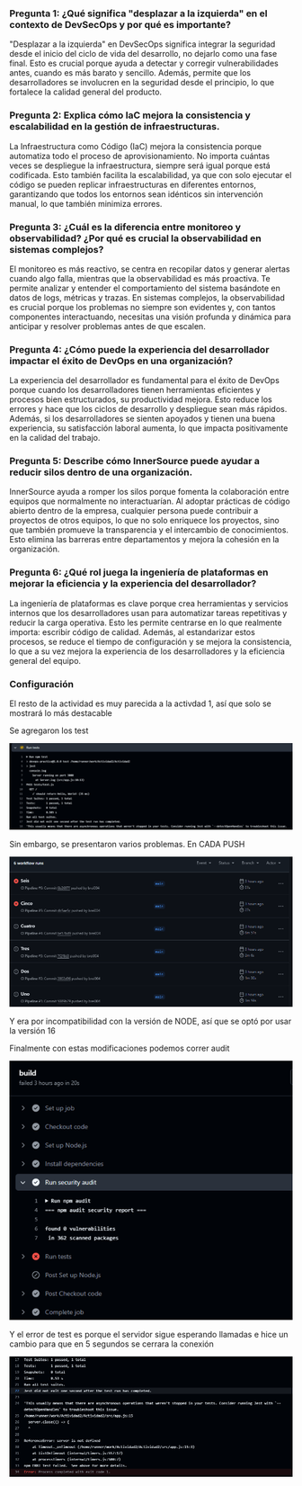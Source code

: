 
### **Pregunta 1: ¿Qué significa "desplazar a la izquierda" en el contexto de DevSecOps y por qué es importante?**

"Desplazar a la izquierda" en DevSecOps significa integrar la seguridad desde el inicio del ciclo de vida del desarrollo, no dejarlo como una fase final. Esto es crucial porque ayuda a detectar y corregir vulnerabilidades antes, cuando es más barato y sencillo. Además, permite que los desarrolladores se involucren en la seguridad desde el principio, lo que fortalece la calidad general del producto.


### **Pregunta 2: Explica cómo IaC mejora la consistencia y escalabilidad en la gestión de infraestructuras.**

La Infraestructura como Código (IaC) mejora la consistencia porque automatiza todo el proceso de aprovisionamiento. No importa cuántas veces se despliegue la infraestructura, siempre será igual porque está codificada. Esto también facilita la escalabilidad, ya que con solo ejecutar el código se pueden replicar infraestructuras en diferentes entornos, garantizando que todos los entornos sean idénticos sin intervención manual, lo que también minimiza errores.

### **Pregunta 3: ¿Cuál es la diferencia entre monitoreo y observabilidad? ¿Por qué es crucial la observabilidad en sistemas complejos?**

El monitoreo es más reactivo, se centra en recopilar datos y generar alertas cuando algo falla, mientras que la observabilidad es más proactiva. Te permite analizar y entender el comportamiento del sistema basándote en datos de logs, métricas y trazas. En sistemas complejos, la observabilidad es crucial porque los problemas no siempre son evidentes y, con tantos componentes interactuando, necesitas una visión profunda y dinámica para anticipar y resolver problemas antes de que escalen.

### **Pregunta 4: ¿Cómo puede la experiencia del desarrollador impactar el éxito de DevOps en una organización?**

La experiencia del desarrollador es fundamental para el éxito de DevOps porque cuando los desarrolladores tienen herramientas eficientes y procesos bien estructurados, su productividad mejora. Esto reduce los errores y hace que los ciclos de desarrollo y despliegue sean más rápidos. Además, si los desarrolladores se sienten apoyados y tienen una buena experiencia, su satisfacción laboral aumenta, lo que impacta positivamente en la calidad del trabajo.

### **Pregunta 5: Describe cómo InnerSource puede ayudar a reducir silos dentro de una organización.**

InnerSource ayuda a romper los silos porque fomenta la colaboración entre equipos que normalmente no interactuarían. Al adoptar prácticas de código abierto dentro de la empresa, cualquier persona puede contribuir a proyectos de otros equipos, lo que no solo enriquece los proyectos, sino que también promueve la transparencia y el intercambio de conocimientos. Esto elimina las barreras entre departamentos y mejora la cohesión en la organización.

### **Pregunta 6: ¿Qué rol juega la ingeniería de plataformas en mejorar la eficiencia y la experiencia del desarrollador?**

La ingeniería de plataformas es clave porque crea herramientas y servicios internos que los desarrolladores usan para automatizar tareas repetitivas y reducir la carga operativa. Esto les permite centrarse en lo que realmente importa: escribir código de calidad. Además, al estandarizar estos procesos, se reduce el tiempo de configuración y se mejora la consistencia, lo que a su vez mejora la experiencia de los desarrolladores y la eficiencia general del equipo.


### Configuración

El resto de la actividad es muy parecida a la activdad 1, así que solo se mostrará lo más destacable

Se agregaron los test

![alt text](image-1.png)


Sin embargo, se presentaron varios problemas. En CADA PUSH

![alt text](image-2.png)

Y era por incompatibilidad con la versión de NODE, así que se optó por usar la versión 16 

Finalmente con estas modificaciones podemos correr audit

![alt text](image-3.png)

Y el error de test es porque el servidor sigue esperando llamadas e hice un cambio para que en 5 segundos se cerrara la conexión

![alt text](image-4.png)
